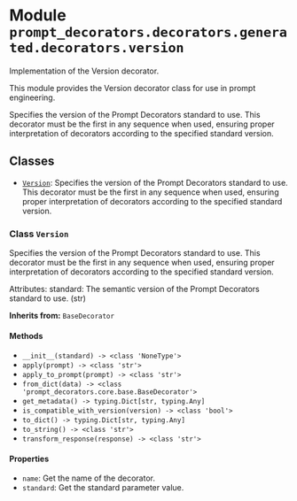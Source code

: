 # Module `prompt_decorators.decorators.generated.decorators.version`

Implementation of the Version decorator.

This module provides the Version decorator class for use in prompt engineering.

Specifies the version of the Prompt Decorators standard to use. This decorator must be the first in any sequence when used, ensuring proper interpretation of decorators according to the specified standard version.

## Classes

- [`Version`](#class-version): Specifies the version of the Prompt Decorators standard to use. This decorator must be the first in any sequence when used, ensuring proper interpretation of decorators according to the specified standard version.

### Class `Version`

Specifies the version of the Prompt Decorators standard to use. This decorator must be the first in any sequence when used, ensuring proper interpretation of decorators according to the specified standard version.

Attributes:
    standard: The semantic version of the Prompt Decorators standard to use. (str)

**Inherits from:** `BaseDecorator`

#### Methods

- `__init__(standard) -> <class 'NoneType'>`
- `apply(prompt) -> <class 'str'>`
- `apply_to_prompt(prompt) -> <class 'str'>`
- `from_dict(data) -> <class 'prompt_decorators.core.base.BaseDecorator'>`
- `get_metadata() -> typing.Dict[str, typing.Any]`
- `is_compatible_with_version(version) -> <class 'bool'>`
- `to_dict() -> typing.Dict[str, typing.Any]`
- `to_string() -> <class 'str'>`
- `transform_response(response) -> <class 'str'>`
#### Properties

- `name`: Get the name of the decorator.
- `standard`: Get the standard parameter value.
